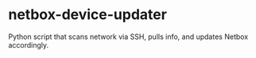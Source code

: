 # netbox-device-updater
Python script that scans network via SSH, pulls info, and updates Netbox accordingly.
